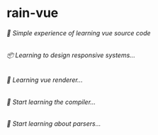 # rain-vue
###### 🚀 Simple experience of learning vue source code
###### 📦 Learning to design responsive systems...
###### 🤡 Learning vue renderer...
###### 🐲 Start learning the compiler...
###### 🐷 Start learning about parsers...